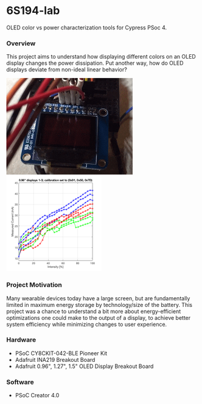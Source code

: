 # 6S194-lab
OLED color vs power characterization tools for Cypress PSoc 4.

### Overview
This project aims to understand how displaying different colors on an OLED display changes the power dissipation. Put another way, how do OLED displays deviate from non-ideal linear behavior?

![TestCycle Demo](Analysis/TestCycleDemo.gif)
<img src="Analysis/TestCycleResults.png" alt="TestCycle Results" width="250">

### Project Motivation
Many wearable devices today have a large screen, but are fundamentally limited in maximum energy storage by technology/size of the battery. This project was a chance to understand a bit more about energy-efficient optimizations one could make to the output of a display, to achieve better system efficiency while minimizing changes to user experience.


### Hardware
- PSoC CY8CKIT-042-BLE Pioneer Kit
- Adafruit INA219 Breakout Board
- Adafruit 0.96", 1.27", 1.5" OLED Display Breakout Board

### Software
- PSoC Creator 4.0
